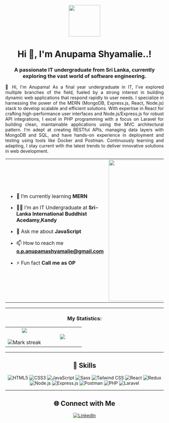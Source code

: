 
<p align="center" ><img  src = "https://github.com/7oSkaaa/7oSkaaa/blob/main/Images/about_me.gif?raw=true" width = 100px></p>
<h1 align="center">Hi 👋, I'm Anupama Shyamalie..!</h1>
<h3 align="center">A passionate IT undergraduate from Sri Lanka, currently exploring the vast world of software engineering.</h3>
<p align="justify"> 👋 Hi, I'm Anupama! As a final year undergraduate in IT, I've explored multiple branches of the field, fueled by a strong interest in building dynamic web applications that respond rapidly to user needs. I specialize in harnessing the power of the MERN (MongoDB, Express.js, React, Node.js) stack to develop scalable and efficient solutions. With expertise in React for crafting high-performance user interfaces and Node.js/Express.js for robust API integrations, I excel in PHP programming with a focus on Laravel for building clean, maintainable applications using the MVC architectural pattern. I'm adept at creating RESTful APIs, managing data layers with MongoDB and SQL, and have hands-on experience in deployment and testing using tools like Docker and Postman. Continuously learning and adapting, I stay current with the latest trends to deliver innovative solutions in web development. </p> 

<table align="center">
<tr border="none">
<td width="50%" align="left">
  
- 🌱 I’m currently learning **MERN**

- 🧑‍🎓 I’m an IT Undergraduate at **Sri-Lanka International Buddhist Acedamy,Kandy**

- 💬 Ask me about **JavaScript**

- 📫 How to reach me **o.p.anupamashyamalie@gmail.com**
  
- ⚡ Fun fact **Call me as OP**

</td>
<td width="50%" align="center">

  <img align="center" alt="Coding" width="450" src="https://repository-images.githubusercontent.com/588181932/e36ec678-7984-4cdd-8e4c-a3932772ff8e">

  
  </td>
</tr>
</table>

---

<h3 align="center">My Statistics:</h3>
<p align="center">
<table align="center">
<tr border="none">
<td width="50%" align="center">
  
  <img  align="center"  src="https://github-readme-stats.vercel.app/api?username=anupamaShyamalie&theme=dark&show_icons=true&count_private=true" />
  <br></br>
  <img  title="🔥 Get streak stats for your profile at git.io/streak-stats" alt="Mark streak" src="https://github-readme-streak-stats.herokuapp.com/?user=anupamaShyamalie&theme=dark&hide_border=false" /> 
</td>
<td width="50%" align="center">

  <img  align="center"  src="https://github-readme-stats.anuraghazra1.vercel.app/api/top-langs/?username=anupamaShyamalie&theme=dark&hide_border=false&no-bg=true&no-frame=true&langs_count=10"/>
  
  </td>
</tr>
</table>

---

<!-- Skills -->
<h2 align="center">🚀 Skills</h2>
<p align="center">
  <img src="https://img.shields.io/badge/HTML5-E34F26?logo=html5&logoColor=white" alt="HTML5">
  <img src="https://img.shields.io/badge/CSS3-1572B6?logo=css3&logoColor=white" alt="CSS3">
  <img src="https://img.shields.io/badge/JavaScript-F7DF1E?logo=javascript&logoColor=black" alt="JavaScript">
  <img src="https://img.shields.io/badge/Sass-CC6699?logo=sass&logoColor=white" alt="Sass">
  <img src="https://img.shields.io/badge/Tailwind_CSS-38B2AC?logo=tailwind-css&logoColor=white" alt="Tailwind CSS">
  <img src="https://img.shields.io/badge/React-61DAFB?logo=react&logoColor=black" alt="React">
  <img src="https://img.shields.io/badge/Redux-764ABC?logo=redux&logoColor=white" alt="Redux">
  <img src="https://img.shields.io/badge/Node.js-339933?logo=node.js&logoColor=white" alt="Node.js">
  <img src="https://img.shields.io/badge/Express.js-000000?logo=express&logoColor=white" alt="Express.js">
  <img src="https://img.shields.io/badge/Postman-FF6C37?logo=postman&logoColor=white" alt="Postman">
  <img src="https://img.shields.io/badge/PHP-777BB4?logo=php&logoColor=white" alt="PHP">
  <img src="https://img.shields.io/badge/Laravel-FF2D20?logo=laravel&logoColor=white" alt="Laravel">
</p>

---

<!-- Connect with Me -->
<h2 align="center">🌐 Connect with Me</h2>
<p align="center">
  <a href="https://linkedin.com/in/anushyamalie"><img src="https://img.shields.io/badge/LinkedIn-0077B5?logo=linkedin&logoColor=white" alt="LinkedIn"></a>
</p>

</p>

